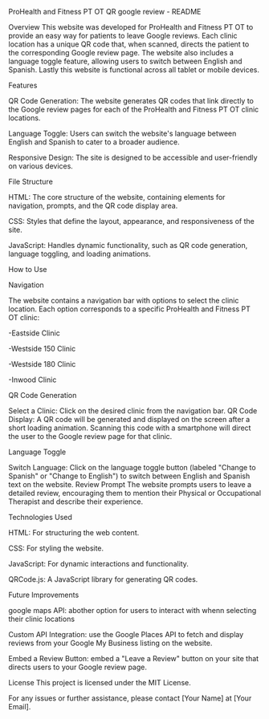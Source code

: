 ProHealth and Fitness PT OT QR google review - README

Overview
This website was developed for ProHealth and Fitness PT OT to provide an easy way for patients to leave Google reviews. Each clinic location has a unique QR code that, when scanned, directs the patient to the corresponding Google review page. The website also includes a language toggle feature, allowing users to switch between English and Spanish. Lastly this website is functional across all tablet or mobile devices.

Features

QR Code Generation: The website generates QR codes that link directly to the Google review pages for each of the ProHealth and Fitness PT OT clinic locations.

Language Toggle: Users can switch the website's language between English and Spanish to cater to a broader audience.

Responsive Design: The site is designed to be accessible and user-friendly on various devices.

File Structure

HTML: The core structure of the website, containing elements for navigation, prompts, and the QR code display area.

CSS: Styles that define the layout, appearance, and responsiveness of the site.

JavaScript: Handles dynamic functionality, such as QR code generation, language toggling, and loading animations.

How to Use

Navigation

The website contains a navigation bar with options to select the clinic location. Each option corresponds to a specific ProHealth and Fitness PT OT clinic:

-Eastside Clinic

-Westside 150 Clinic

-Westside 180 Clinic

-Inwood Clinic

QR Code Generation

Select a Clinic: Click on the desired clinic from the navigation bar.
QR Code Display: A QR code will be generated and displayed on the screen after a short loading animation. Scanning this code with a smartphone will direct the user to the Google review page for that clinic.

Language Toggle

Switch Language: Click on the language toggle button (labeled "Change to Spanish" or "Change to English") to switch between English and Spanish text on the website.
Review Prompt
The website prompts users to leave a detailed review, encouraging them to mention their Physical or Occupational Therapist and describe their experience.

Technologies Used

HTML: For structuring the web content.

CSS: For styling the website.

JavaScript: For dynamic interactions and functionality.

QRCode.js: A JavaScript library for generating QR codes.

Future Improvements

google maps API: abother option for users to interact with whenn selecting their clinic locations

Custom API Integration:  use the Google Places API to fetch and display reviews from your Google My Business listing on the website.

Embed a Review Button: embed a "Leave a Review" button on your site that directs users to your Google review page.

License
This project is licensed under the MIT License.

For any issues or further assistance, please contact [Your Name] at [Your Email].






